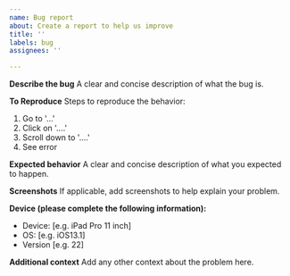 ```yaml
---
name: Bug report
about: Create a report to help us improve
title: ''
labels: bug
assignees: ''

---
```


**Describe the bug**
A clear and concise description of what the bug is.

**To Reproduce**
Steps to reproduce the behavior:
1. Go to '...'
2. Click on '....'
3. Scroll down to '....'
4. See error

**Expected behavior**
A clear and concise description of what you expected to happen.

**Screenshots**
If applicable, add screenshots to help explain your problem.


**Device (please complete the following information):**
 - Device: [e.g. iPad Pro 11 inch]
 - OS: [e.g. iOS13.1]
 - Version [e.g. 22]

**Additional context**
Add any other context about the problem here.

